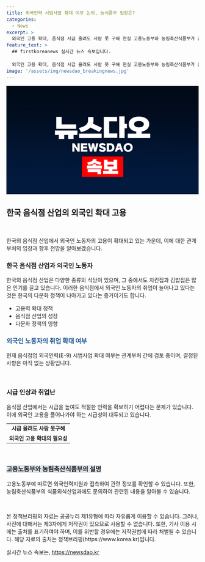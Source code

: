 ```yaml
---
title: 외국인력 시범사업 확대 여부 논의, 농식품부 입장은?
categories:
  - News
excerpt: >
  외국인 고용 확대, 음식점 시급 올려도 사람 못 구해 현실 고용노동부와 농림축산식품부가 음식점업 외국인력(E-9) 시범사업 확대 여부를 검토 중이지만 아직 결정된 바는 없다고 밝혔다. 외국인 고용 확대가 필요한 상황에서도 음식점들은 시급을 올려도 쉽게 직원을 구하지 못하고 있다. 현실적인 대안 모색이 필요한 상황이다.
feature_text: >
  ## firstkoreanews 실시간 뉴스 속보입니다.

  외국인 고용 확대, 음식점 시급 올려도 사람 못 구해 현실 고용노동부와 농림축산식품부가 음식점업 외국인력(E-9) 시범사업 확대 여부를 검토 중이지만 아직 결정된 바는 없다고 밝혔다. 외국인 고용 확대가 필요한 상황에서도 음식점들은 시급을 올려도 쉽게 직원을 구하지 못하고 있다. 현실적인 대안 모색이 필요한 상황이다.
image: '/assets/img/newsdao_breakingnews.jpg'
---
```


<p><img src="/assets/img/newsdao_breakingnews.jpg" alt="firstkoreanews 속보" /></p>

<h2 data-ke-size="size26">한국 음식점 산업의 외국인 확대 고용</h2>

<p data-ke-size="size16">&nbsp;</p>

<p>한국의 음식점 산업에서 외국인 노동자의 고용이 확대되고 있는 가운데, 이에 대한 관계부처의 입장과 향후 전망을 알아보겠습니다.</p>

<h3>한국 음식점 산업과 외국인 노동자</h3>

<p>한국의 음식점 산업은 다양한 종류의 식당이 있으며, 그 중에서도 치킨집과 김밥집은 많은 인기를 끌고 있습니다. 이러한 음식점에서 외국인 노동자의 취업이 늘어나고 있다는 것은 한국의 다문화 정책이 나아가고 있다는 증거이기도 합니다.</p>

<ul>
  <li>고용력 확대 정책</li>
  <li>음식점 산업의 성장</li>
  <li>다문화 정책의 영향</li>
</ul>

<h3><b><span style="color: #1a5490;">외국인 노동자의 취업 확대 여부</span></b></h3>

<p>현재 음식점업 외국인력(E-9) 시범사업 확대 여부는 관계부처 간에 검토 중이며, 결정된 사항은 아직 없는 상황입니다.</p>

<p data-ke-size="size16">&nbsp;</p>

<h3>시급 인상과 취업난</h3>

<p>음식점 산업에서는 시급을 높여도 적절한 인력을 확보하기 어렵다는 문제가 있습니다. 이에 외국인 고용을 풀어나가야 하는 시급성이 대두되고 있습니다.</p>

<table>
  <tr>
    <td style="text-align: center; height: 17px;"><b>시급 올려도 사람 못구해</b></td>
  </tr>
  <tr>
    <td style="text-align: center; height: 17px;"><b>외국인 고용 확대의 필요성</b></td>
  </tr>
</table>

<p data-ke-size="size16">&nbsp;</p>

<h3><span style="background-color: #21538527;">고용노동부와 농림축산식품부의 설명</span></h3>

<p>고용노동부에 따르면 외국인력지원과 접촉하여 관련 정보를 확인할 수 있습니다. 또한, 농림축산식품부의 식품외식산업과에도 문의하여 관련된 내용을 알아볼 수 있습니다.</p>

<p data-ke-size="size16">&nbsp;</p>

<p>본 정책브리핑의 자료는 공공누리 제1유형에 따라 자유롭게 이용할 수 있습니다. 그러나, 사진에 대해서는 제3자에게 저작권이 있으므로 사용할 수 없습니다. 또한, 기사 이용 시에는 출처를 표기하여야 하며, 이를 위반할 경우에는 저작권법에 따라 처벌될 수 있습니다. 해당 자료의 출처는 정책브리핑(https://www.korea.kr)입니다.</p>
실시간 뉴스 속보는, <a href="https://newsdao.kr" rel="dofollow">https://newsdao.kr</a>


